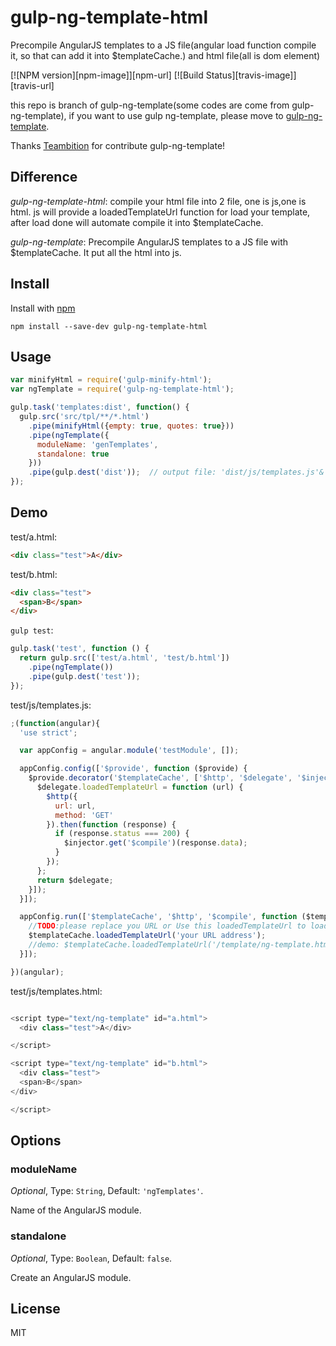 gulp-ng-template-html
====
Precompile AngularJS templates to a JS file(angular load function compile it, so that can add it into $templateCache.) and html file(all is dom element)

[![NPM version][npm-image]][npm-url]
[![Build Status][travis-image]][travis-url]

this repo is branch of gulp-ng-template(some codes are come from gulp-ng-template), if you want to use gulp ng-template, please move to [gulp-ng-template](https://github.com/teambition/gulp-ng-template).

Thanks [Teambition](http://teambition.com) for contribute gulp-ng-template!

## Difference
*gulp-ng-template-html*: compile your html file into 2 file, one is js,one is html. js will provide a loadedTemplateUrl function for load your template,
after load done will automate compile it into $templateCache.

*gulp-ng-template*: Precompile AngularJS templates to a JS file with $templateCache. It put all the html into js.

## Install

Install with [npm](https://npmjs.org/package/gulp-ng-template-html)

```
npm install --save-dev gulp-ng-template-html
```

## Usage

```js
var minifyHtml = require('gulp-minify-html');
var ngTemplate = require('gulp-ng-template-html');

gulp.task('templates:dist', function() {
  gulp.src('src/tpl/**/*.html')
    .pipe(minifyHtml({empty: true, quotes: true}))
    .pipe(ngTemplate({
      moduleName: 'genTemplates',
      standalone: true
    }))
    .pipe(gulp.dest('dist'));  // output file: 'dist/js/templates.js'&'dist/js/templates.html'
});
```

## Demo

test/a.html:

```html
<div class="test">A</div>
```

test/b.html:

```html
<div class="test">
  <span>B</span>
</div>
```

`gulp test`:

```js
gulp.task('test', function () {
  return gulp.src(['test/a.html', 'test/b.html'])
    .pipe(ngTemplate())
    .pipe(gulp.dest('test'));
});
```

test/js/templates.js:

```js
;(function(angular){
  'use strict';

  var appConfig = angular.module('testModule', []);

  appConfig.config(['$provide', function ($provide) {
    $provide.decorator('$templateCache', ['$http', '$delegate', '$injector', function ($http, $delegate, $injector) {
      $delegate.loadedTemplateUrl = function (url) {
        $http({
          url: url,
          method: 'GET'
        }).then(function (response) {
          if (response.status === 200) {
            $injector.get('$compile')(response.data);
          }
        });
      };
      return $delegate;
    }]);
  }]);

  appConfig.run(['$templateCache', '$http', '$compile', function ($templateCache, $http, $compile) {
    //TODO:please replace you URL or Use this loadedTemplateUrl to load a template
    $templateCache.loadedTemplateUrl('your URL address');
    //demo: $templateCache.loadedTemplateUrl('/template/ng-template.html');
  }]);

})(angular);
```


test/js/templates.html:

```js

<script type="text/ng-template" id="a.html">
  <div class="test">A</div>

</script>

<script type="text/ng-template" id="b.html">
  <div class="test">
  <span>B</span>
</div>

</script>

```

## Options

### moduleName

*Optional*, Type: `String`, Default: `'ngTemplates'`.

Name of the AngularJS module.

### standalone

*Optional*, Type: `Boolean`, Default: `false`.

Create an AngularJS module.


## License

MIT
